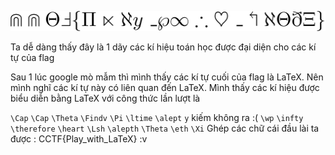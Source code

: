 ![](https://github.com/lttn1204/CTF/blob/main/2021/CryptoCTF/symbol/Symbols.png)

Ta dễ dàng thấy đây là 1 dãy các kí hiệu toán học được đại diện cho các kí tự của flag 

Sau 1 lúc google mò mẫm thì mình thấy các kí tự cuối của flag là LaTeX. Nên mình nghĩ các kí tự này có liên quan đến LaTeX. 
Mình thấy các kí hiệu được biểu diễn bằng LaTeX với công thức lần lượt là 

```\Cap```  ```\Cap``` ```\Theta``` ```\Findv``` ```\Pi``` ```\ltime```  ```\alept```   ```y``` kiếm không ra :(   ```\wp``` ```\infty``` ```\therefore``` ```\heart``` ```\Lsh```  ```\alepth```  ```\Theta```  ```\eth```  ```\Xi```
Ghép các chữ cái đầu lài ta được : CCTF{Play_with_LaTeX} :v 
